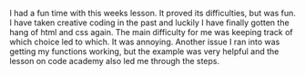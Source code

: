 I had a fun time with this weeks lesson. It proved its difficulties, but was fun. I have taken creative coding in the past and luckily I have finally gotten the hang of html and css again. The main difficulty for me was keeping track of which choice led to which. It was annoying. Another issue I ran into was getting my functions working, but the example was very helpful and the lesson on code academy also led me through the steps.
